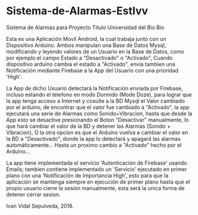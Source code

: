 # Sistema-de-Alarmas-EstIvv


Sistema de Alarmas para Proyecto  Titulo Universidad del Bio Bio

Esta es una Aplicación Movil Android, la cual trabaja junto con un Dispositivo Arduino. Ambos manipulan una Base de Datos Mysql,
modificando y leyendo valores de un Usuario en la Base de Datos, como por ejemplo el campo Estado a "Desactivado" o "Activado", 
Cuando dispositivo arduino cambia el estado a "Activado", envía tambien una Notificación mediante Firebase a la App del Usuario con una prioridad 'High'.

La App de dicho Usuario detectará la Notificación enviada por Firebase, incluso estando el telefono en modo Dormido (Mode Doze), para 
lograr que la app tenga acceso a Internet y cosulte a la BD Mysql el Valor cambiado por el arduino, de encontrar que el valor fue 
cambiado a "Activado", la app ejecutará una serie de Alarmas como Sonido+Vibracion, hasta que desde la App esto se desactive presionando el Boton "Desactivar" manualmente, lo que hará cambiar el valor de la BD y detener las Alarmas (Sonido + Vibracion), O la otra opcion es
que el Arduino vuelva a cambiar el valor en la BD a "Desactivado", donde la app lo detectará y apagará las alarmas automáticamente...
Hasta un proximo cambio a "Activado" hecho por el Arduino...

La app tiene implementada el servicio 'Autenticación de Firebase' usando Emails; tambien contiene implementado un 'Servicio' ejecutado 
en primer plano con una 'Notificación de Importancia High', esto para que la aplicación se mantenga siempre en ejecución de primer plano hasta que el propio usuario cierre la sesión manualmente, esta será la unica forma de detener cerrar sesion.

Ivan Vidal Sepulveda, 2018.
